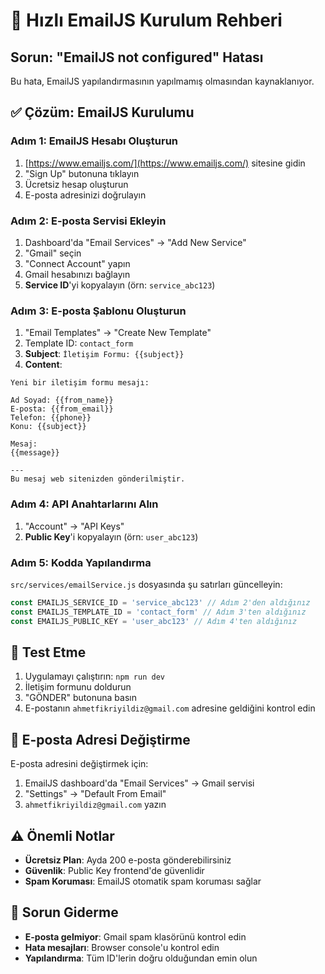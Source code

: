 # 🚀 Hızlı EmailJS Kurulum Rehberi

## Sorun: "EmailJS not configured" Hatası

Bu hata, EmailJS yapılandırmasının yapılmamış olmasından kaynaklanıyor.

## ✅ Çözüm: EmailJS Kurulumu

### Adım 1: EmailJS Hesabı Oluşturun
1. [https://www.emailjs.com/](https://www.emailjs.com/) sitesine gidin
2. "Sign Up" butonuna tıklayın
3. Ücretsiz hesap oluşturun
4. E-posta adresinizi doğrulayın

### Adım 2: E-posta Servisi Ekleyin
1. Dashboard'da "Email Services" → "Add New Service"
2. "Gmail" seçin
3. "Connect Account" yapın
4. Gmail hesabınızı bağlayın
5. **Service ID**'yi kopyalayın (örn: `service_abc123`)

### Adım 3: E-posta Şablonu Oluşturun
1. "Email Templates" → "Create New Template"
2. Template ID: `contact_form`
3. **Subject**: `İletişim Formu: {{subject}}`
4. **Content**:
```
Yeni bir iletişim formu mesajı:

Ad Soyad: {{from_name}}
E-posta: {{from_email}}
Telefon: {{phone}}
Konu: {{subject}}

Mesaj:
{{message}}

---
Bu mesaj web sitenizden gönderilmiştir.
```

### Adım 4: API Anahtarlarını Alın
1. "Account" → "API Keys"
2. **Public Key**'i kopyalayın (örn: `user_abc123`)

### Adım 5: Kodda Yapılandırma
`src/services/emailService.js` dosyasında şu satırları güncelleyin:

```javascript
const EMAILJS_SERVICE_ID = 'service_abc123' // Adım 2'den aldığınız
const EMAILJS_TEMPLATE_ID = 'contact_form' // Adım 3'ten aldığınız
const EMAILJS_PUBLIC_KEY = 'user_abc123' // Adım 4'ten aldığınız
```

## 🧪 Test Etme

1. Uygulamayı çalıştırın: `npm run dev`
2. İletişim formunu doldurun
3. "GÖNDER" butonuna basın
4. E-postanın `ahmetfikriyildiz@gmail.com` adresine geldiğini kontrol edin

## 📧 E-posta Adresi Değiştirme

E-posta adresini değiştirmek için:
1. EmailJS dashboard'da "Email Services" → Gmail servisi
2. "Settings" → "Default From Email"
3. `ahmetfikriyildiz@gmail.com` yazın

## ⚠️ Önemli Notlar

- **Ücretsiz Plan**: Ayda 200 e-posta gönderebilirsiniz
- **Güvenlik**: Public Key frontend'de güvenlidir
- **Spam Koruması**: EmailJS otomatik spam koruması sağlar

## 🔧 Sorun Giderme

- **E-posta gelmiyor**: Gmail spam klasörünü kontrol edin
- **Hata mesajları**: Browser console'u kontrol edin
- **Yapılandırma**: Tüm ID'lerin doğru olduğundan emin olun
